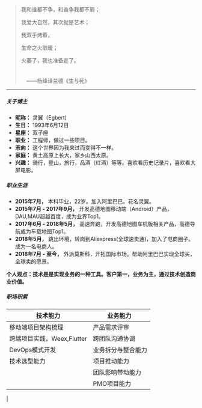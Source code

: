 > <p>我和谁都不争，和谁争我都不屑； 
> <p>我爱大自然，其次就是艺术；
> <p>我双手烤着， 
> <p>生命之火取暖； 
> <p>火萎了，我也准备走了。<p> 
> <p>　<br/>　——杨绛译兰德《生与死》

--- 

##### 关于博主

- __昵称：__ 灵翼（Egbert)
- __生日：__ 1993年6月12日
- __星座：__ 双子座
- __职业：__ 工程师，做过一些项目。
- __志向：__ 这个世界因为我来过而变得不一样。
- __家庭：__ 黄土高原上长大，家乡山西太原。
- __兴趣：__ 骑行，登山，旅行，品酒（红酒）等等。喜欢看历史记录片，喜欢看大屏电影。

##### 职业生涯
    
- __2015年7月，__ 本科毕业，22岁。加入阿里巴巴。花名灵翼。
- __2015年7月 - 2017年9月，__ 开发高德地图移动端（Android）产品，DAU,MAU超越百度，成为业界Top1。
- __2017年6月 - 2018年5月，__ 高速奔跑，开发高德地图车机版相关产品，高德导航成为车载地图Top1。
- __2018年5月，__ 跳出环境，转岗到Aliexpress(全球速卖通)，加入了电商圈子。成为一名电商人。
- __2018年7月 - 至今，__  外派莫斯科，开拓国际市场。帮助阿里巴巴实现全球买，全球卖的愿景。

__个人观点：技术是是实现业务的一种工具。客户第一，业务为主，通过技术创造商业价值。__


##### 职场积累
<!-- ---  -->
<!-- ###### 技术能力
- 移动端项目架构梳理
- 跨端项目实践，Weex,Flutter
- DevOps模式开发
- 技术选型能力

###### 业务能力
- 产品需求评审
- 跨团队沟通协调
- 业务拆分与整合能力
- 项目推动能力
- 团队影响带动能力
- PMO项目能力 -->


| 技术能力                   | 业务能力                                        ️ |
| -------------------------- | ------------------------------------------------- |
| 移动端项目架构梳理         | 产品需求评审                                      |
| 跨端项目实践，Weex,Flutter | 跨团队沟通协调                                    |
| DevOps模式开发             | 业务拆分与整合能力                                |
| 技术选型能力               | 项目推动能力                                      |
|                            | 团队影响带动能力                                  |
|                            | PMO项目能力                                       |


<!-- ##### 编程语言倾向表 -->

<!-- > __从左到右__ 为喜欢程度，__从上到下__ 为了解程度，__版本__ 表示下界。

|     | 💔️           | ❤️ ️                 | ❤️❤️ ️                     | ❤️❤️❤️ ️               |
| --- | ------------- | -------------------- | -------------------------- | ---------------------- |
| 😅  | `PHP` `BASIC` | `C` `ObjC` `Prolog`  | `Kotlin` `Dart` `MIPS`     | `Swift` `Agda` `Idris` |
| 🧐  |               | `C++` `Hack` `Lisp*` | `C++11` `C#` `AS3`         | `Scala` `Rust`         |
| 😏  | `Shell`       | `Java` `Python`      | `TypeScript` `Flow` `Wasm` | `Haskell` `Coq` `ML*`  |
| 🤓  |               | `JavaScript`         | `EcmaScript6`              | `λ` `Λ` `Π` `Σ`        | --> |

<!-- > __`ML*` 家族__：`OCaml` `ReasonML` `Standard ML` (`F#`)   -->
<!-- > __`Lisp*` 家族__：`Clojure` `Scheme` `Racket` -->


<!-- ##### 演讲与分享

- [Upgrading to Progressive Web Apps][9] · [JSConf CN 上海 2017](http://2017.jsconf.cn/)
- Building Progressive Web Apps · [CSDI 广州 2017](http://www.csdisummit.com/)
- The State of Progressive Web App · GDG IO Redux 北京 2017
- 炒冷饭 · PWA 到底是个什么玩意？· Baidu HQ 北京 2017
- [Service Worker 101][5] · GDG DevFest 北京 2016
- [Progressive Web App，复兴序章][4] · [QCon 上海 2016](http://2016.qconshanghai.com/presentation/3111)
- Progressive Web App 之我见 · GDG IO Redux 北京 2016
- [CSS Still Sucks 2015][2] · 2015
- [JavaScript 模块化七日谈][1] · 2015

[1]: //huangxuan.me/2015/07/09/js-module-7day/
[2]: //huangxuan.me/2015/12/28/css-sucks-2015/
[3]: //huangxuan.me/2016/06/05/pwa-in-my-pov/
[4]: //huangxuan.me/2016/10/20/pwa-qcon2016/
[5]: //huangxuan.me/2016/11/20/sw-101-gdgdf/
[6]: https://yanshuo.io/assets/player/?deck=58ac8598b123db0067292f92 "PWA Rehashing"
[7]: https://yanshuo.io/assets/player/?deck=593ad6fbfe88c2006a0a0d6d "The State of PWA"
[8]: https://yanshuo.io/assets/player/?deck=594d673d570c357d0698a950 "Building PWA"
[9]: //huangxuan.me/jsconfcn2017/ -->
